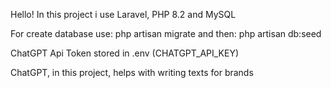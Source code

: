 Hello!
In this project i use Laravel, PHP 8.2 and MySQL

For create database use: php artisan migrate and then: php artisan db:seed

ChatGPT Api Token stored in .env (CHATGPT_API_KEY)

ChatGPT, in this project, helps with writing texts for brands
